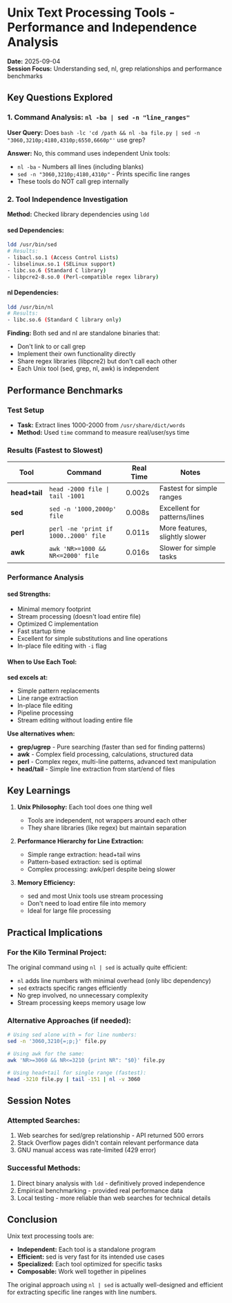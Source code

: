 # Unix Text Processing Tools - Performance and Independence Analysis
**Date:** 2025-09-04  
**Session Focus:** Understanding sed, nl, grep relationships and performance benchmarks

## Key Questions Explored

### 1. Command Analysis: `nl -ba | sed -n "line_ranges"`
**User Query:** Does `bash -lc 'cd /path && nl -ba file.py | sed -n "3060,3210p;4180,4310p;6550,6660p"'` use grep?

**Answer:** No, this command uses independent Unix tools:
- `nl -ba` - Numbers all lines (including blanks)
- `sed -n "3060,3210p;4180,4310p"` - Prints specific line ranges
- These tools do NOT call grep internally

### 2. Tool Independence Investigation

**Method:** Checked library dependencies using `ldd`

#### sed Dependencies:
```bash
ldd /usr/bin/sed
# Results:
- libacl.so.1 (Access Control Lists)
- libselinux.so.1 (SELinux support)
- libc.so.6 (Standard C library)
- libpcre2-8.so.0 (Perl-compatible regex library)
```

#### nl Dependencies:
```bash
ldd /usr/bin/nl
# Results:
- libc.so.6 (Standard C library only)
```

**Finding:** Both sed and nl are standalone binaries that:
- Don't link to or call grep
- Implement their own functionality directly
- Share regex libraries (libpcre2) but don't call each other
- Each Unix tool (sed, grep, nl, awk) is independent

## Performance Benchmarks

### Test Setup
- **Task:** Extract lines 1000-2000 from `/usr/share/dict/words`
- **Method:** Used `time` command to measure real/user/sys time

### Results (Fastest to Slowest)

| Tool | Command | Real Time | Notes |
|------|---------|-----------|-------|
| **head+tail** | `head -2000 file \| tail -1001` | 0.002s | Fastest for simple ranges |
| **sed** | `sed -n '1000,2000p' file` | 0.008s | Excellent for patterns/lines |
| **perl** | `perl -ne 'print if 1000..2000' file` | 0.011s | More features, slightly slower |
| **awk** | `awk 'NR>=1000 && NR<=2000' file` | 0.016s | Slower for simple tasks |

### Performance Analysis

#### sed Strengths:
- Minimal memory footprint
- Stream processing (doesn't load entire file)
- Optimized C implementation
- Fast startup time
- Excellent for simple substitutions and line operations
- In-place file editing with `-i` flag

#### When to Use Each Tool:

**sed excels at:**
- Simple pattern replacements
- Line range extraction
- In-place file editing
- Pipeline processing
- Stream editing without loading entire file

**Use alternatives when:**
- **grep/ugrep** - Pure searching (faster than sed for finding patterns)
- **awk** - Complex field processing, calculations, structured data
- **perl** - Complex regex, multi-line patterns, advanced text manipulation
- **head/tail** - Simple line extraction from start/end of files

## Key Learnings

1. **Unix Philosophy:** Each tool does one thing well
   - Tools are independent, not wrappers around each other
   - They share libraries (like regex) but maintain separation

2. **Performance Hierarchy for Line Extraction:**
   - Simple range extraction: head+tail wins
   - Pattern-based extraction: sed is optimal
   - Complex processing: awk/perl despite being slower

3. **Memory Efficiency:**
   - sed and most Unix tools use stream processing
   - Don't need to load entire file into memory
   - Ideal for large file processing

## Practical Implications

### For the Kilo Terminal Project:
The original command using `nl | sed` is actually quite efficient:
- `nl` adds line numbers with minimal overhead (only libc dependency)
- `sed` extracts specific ranges efficiently
- No grep involved, no unnecessary complexity
- Stream processing keeps memory usage low

### Alternative Approaches (if needed):
```bash
# Using sed alone with = for line numbers:
sed -n '3060,3210{=;p;}' file.py

# Using awk for the same:
awk 'NR>=3060 && NR<=3210 {print NR": "$0}' file.py

# Using head+tail for single range (fastest):
head -3210 file.py | tail -151 | nl -v 3060
```

## Session Notes

### Attempted Searches:
1. Web searches for sed/grep relationship - API returned 500 errors
2. Stack Overflow pages didn't contain relevant performance data
3. GNU manual access was rate-limited (429 error)

### Successful Methods:
1. Direct binary analysis with `ldd` - definitively proved independence
2. Empirical benchmarking - provided real performance data
3. Local testing - more reliable than web searches for technical details

## Conclusion

Unix text processing tools are:
- **Independent:** Each tool is a standalone program
- **Efficient:** sed is very fast for its intended use cases
- **Specialized:** Each tool optimized for specific tasks
- **Composable:** Work well together in pipelines

The original approach using `nl | sed` is actually well-designed and efficient for extracting specific line ranges with line numbers.